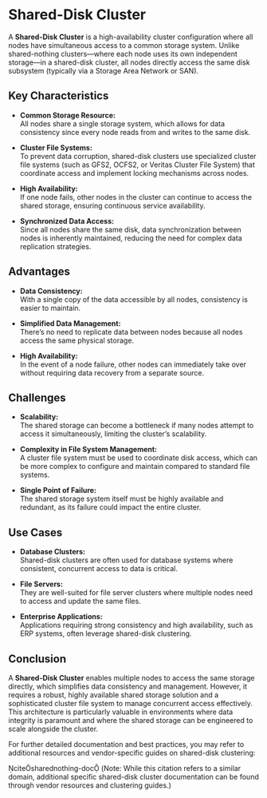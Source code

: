 # Shared-Disk Cluster

A **Shared-Disk Cluster** is a high-availability cluster configuration where all nodes have simultaneous access to a common storage system. Unlike shared-nothing clusters—where each node uses its own independent storage—in a shared-disk cluster, all nodes directly access the same disk subsystem (typically via a Storage Area Network or SAN).

## Key Characteristics

- **Common Storage Resource:**  
  All nodes share a single storage system, which allows for data consistency since every node reads from and writes to the same disk.

- **Cluster File Systems:**  
  To prevent data corruption, shared-disk clusters use specialized cluster file systems (such as GFS2, OCFS2, or Veritas Cluster File System) that coordinate access and implement locking mechanisms across nodes.

- **High Availability:**  
  If one node fails, other nodes in the cluster can continue to access the shared storage, ensuring continuous service availability.

- **Synchronized Data Access:**  
  Since all nodes share the same disk, data synchronization between nodes is inherently maintained, reducing the need for complex data replication strategies.

## Advantages

- **Data Consistency:**  
  With a single copy of the data accessible by all nodes, consistency is easier to maintain.
  
- **Simplified Data Management:**  
  There’s no need to replicate data between nodes because all nodes access the same physical storage.

- **High Availability:**  
  In the event of a node failure, other nodes can immediately take over without requiring data recovery from a separate source.

## Challenges

- **Scalability:**  
  The shared storage can become a bottleneck if many nodes attempt to access it simultaneously, limiting the cluster’s scalability.
  
- **Complexity in File System Management:**  
  A cluster file system must be used to coordinate disk access, which can be more complex to configure and maintain compared to standard file systems.
  
- **Single Point of Failure:**  
  The shared storage system itself must be highly available and redundant, as its failure could impact the entire cluster.

## Use Cases

- **Database Clusters:**  
  Shared-disk clusters are often used for database systems where consistent, concurrent access to data is critical.
  
- **File Servers:**  
  They are well-suited for file server clusters where multiple nodes need to access and update the same files.
  
- **Enterprise Applications:**  
  Applications requiring strong consistency and high availability, such as ERP systems, often leverage shared-disk clustering.

## Conclusion

A **Shared-Disk Cluster** enables multiple nodes to access the same storage directly, which simplifies data consistency and management. However, it requires a robust, highly available shared storage solution and a sophisticated cluster file system to manage concurrent access effectively. This architecture is particularly valuable in environments where data integrity is paramount and where the shared storage can be engineered to scale alongside the cluster.

For further detailed documentation and best practices, you may refer to additional resources and vendor-specific guides on shared-disk clustering:

citesharednothing-doc (Note: While this citation refers to a similar domain, additional specific shared-disk cluster documentation can be found through vendor resources and clustering guides.)
